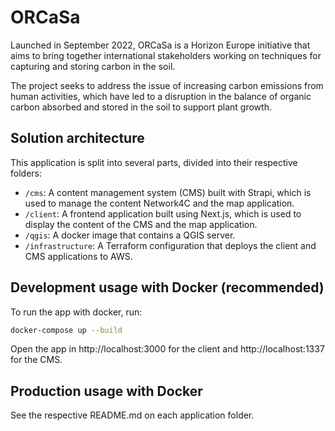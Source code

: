 # ORCaSa

Launched in September 2022, ORCaSa is a Horizon Europe initiative that aims to bring together international stakeholders working on techniques for capturing and storing carbon in the soil.

The project seeks to address the issue of increasing carbon emissions from human activities, which have led to a disruption in the balance of organic carbon absorbed and stored in the soil to support plant growth.

## Solution architecture

This application is split into several parts, divided into their respective folders:
- `/cms`: A content management system (CMS) built with Strapi, which is used to manage the content Network4C and the map application.
- `/client`: A frontend application built using Next.js, which is used to display the content of the CMS and the map application.
- `/qgis`: A docker image that contains a QGIS server.
- `/infrastructure`: A Terraform configuration that deploys the client and CMS applications to AWS.

## Development usage with Docker (recommended)

To run the app with docker, run:

```bash
docker-compose up --build
```

Open the app in http://localhost:3000 for the client and http://localhost:1337 for the CMS.

## Production usage with Docker

See the respective README.md on each application folder.
